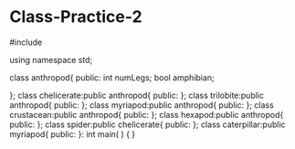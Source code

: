# Class-Practice-2
#include <iostream>

using namespace std;

class anthropod{
 public:
 int numLegs;
 bool amphibian;
 
};
class chelicerate:public anthropod{
  public:
};
class trilobite:public anthropod{
  public:
};
class myriapod:public anthropod{
  public:
};
class crustacean:public anthropod{
  public:
};
class hexapod:public anthropod{
  public:
};
class spider:public chelicerate{
  public:
};
class caterpillar:public myriapod{
  public:
}:
int main( ) {
}
